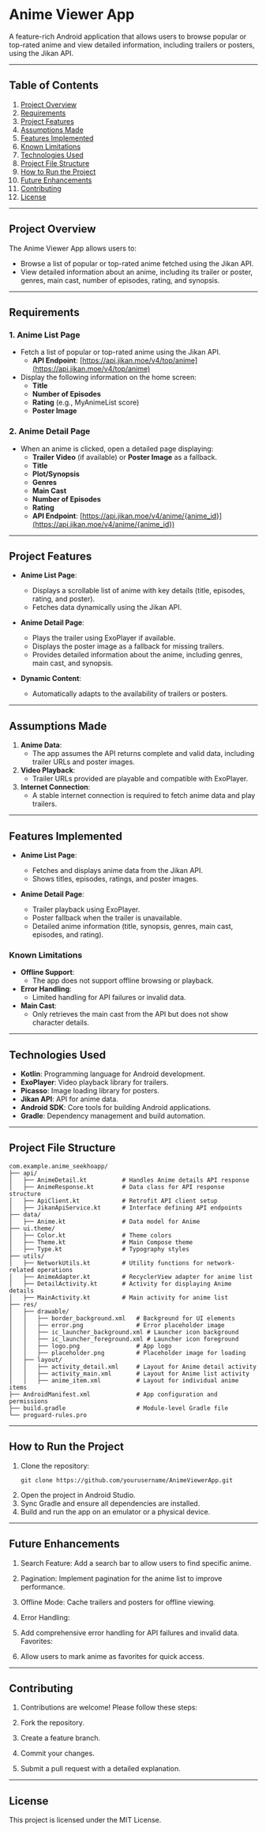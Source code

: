 # Anime Viewer App

A feature-rich Android application that allows users to browse popular or top-rated anime and view detailed information, including trailers or posters, using the Jikan API.

---

## Table of Contents

1. [Project Overview](#project-overview)
2. [Requirements](#requirements)
3. [Project Features](#project-features)
4. [Assumptions Made](#assumptions-made)
5. [Features Implemented](#features-implemented)
6. [Known Limitations](#known-limitations)
7. [Technologies Used](#technologies-used)
8. [Project File Structure](#project-file-structure)
9. [How to Run the Project](#how-to-run-the-project)
10. [Future Enhancements](#future-enhancements)
11. [Contributing](#contributing)
12. [License](#license)

---

## Project Overview

The Anime Viewer App allows users to:
- Browse a list of popular or top-rated anime fetched using the Jikan API.
- View detailed information about an anime, including its trailer or poster, genres, main cast, number of episodes, rating, and synopsis.

---

## Requirements

### 1. Anime List Page
- Fetch a list of popular or top-rated anime using the Jikan API.
  - **API Endpoint**: [https://api.jikan.moe/v4/top/anime](https://api.jikan.moe/v4/top/anime)
- Display the following information on the home screen:
  - **Title**
  - **Number of Episodes**
  - **Rating** (e.g., MyAnimeList score)
  - **Poster Image**

### 2. Anime Detail Page
- When an anime is clicked, open a detailed page displaying:
  - **Trailer Video** (if available) or **Poster Image** as a fallback.
  - **Title**
  - **Plot/Synopsis**
  - **Genres**
  - **Main Cast**
  - **Number of Episodes**
  - **Rating**
  - **API Endpoint**: [https://api.jikan.moe/v4/anime/{anime_id}](https://api.jikan.moe/v4/anime/{anime_id})

---

## Project Features

- **Anime List Page**:
  - Displays a scrollable list of anime with key details (title, episodes, rating, and poster).
  - Fetches data dynamically using the Jikan API.

- **Anime Detail Page**:
  - Plays the trailer using ExoPlayer if available.
  - Displays the poster image as a fallback for missing trailers.
  - Provides detailed information about the anime, including genres, main cast, and synopsis.

- **Dynamic Content**:
  - Automatically adapts to the availability of trailers or posters.

---

## Assumptions Made

1. **Anime Data**:
   - The app assumes the API returns complete and valid data, including trailer URLs and poster images.
2. **Video Playback**:
   - Trailer URLs provided are playable and compatible with ExoPlayer.
3. **Internet Connection**:
   - A stable internet connection is required to fetch anime data and play trailers.

---

## Features Implemented

- **Anime List Page**:
  - Fetches and displays anime data from the Jikan API.
  - Shows titles, episodes, ratings, and poster images.

- **Anime Detail Page**:
  - Trailer playback using ExoPlayer.
  - Poster fallback when the trailer is unavailable.
  - Detailed anime information (title, synopsis, genres, main cast, episodes, and rating).

### Known Limitations

- **Offline Support**:
  - The app does not support offline browsing or playback.
- **Error Handling**:
  - Limited handling for API failures or invalid data.
- **Main Cast**:
  - Only retrieves the main cast from the API but does not show character details.

---

## Technologies Used

- **Kotlin**: Programming language for Android development.
- **ExoPlayer**: Video playback library for trailers.
- **Picasso**: Image loading library for posters.
- **Jikan API**: API for anime data.
- **Android SDK**: Core tools for building Android applications.
- **Gradle**: Dependency management and build automation.

---

## Project File Structure
```
com.example.anime_seekhoapp/
├── api/
│   ├── AnimeDetail.kt          # Handles Anime details API response
│   ├── AnimeResponse.kt        # Data class for API response structure
│   ├── ApiClient.kt            # Retrofit API client setup
│   ├── JikanApiService.kt      # Interface defining API endpoints
├── data/
│   ├── Anime.kt                # Data model for Anime
├── ui.theme/
│   ├── Color.kt                # Theme colors
│   ├── Theme.kt                # Main Compose theme
│   ├── Type.kt                 # Typography styles
├── utils/
│   ├── NetworkUtils.kt         # Utility functions for network-related operations
│   ├── AnimeAdapter.kt         # RecyclerView adapter for anime list
│   ├── DetailActivity.kt       # Activity for displaying Anime details
│   ├── MainActivity.kt         # Main activity for anime list
├── res/
│   ├── drawable/
│   │   ├── border_background.xml   # Background for UI elements
│   │   ├── error.png               # Error placeholder image
│   │   ├── ic_launcher_background.xml # Launcher icon background
│   │   ├── ic_launcher_foreground.xml # Launcher icon foreground
│   │   ├── logo.png                # App logo
│   │   ├── placeholder.png         # Placeholder image for loading
│   ├── layout/
│   │   ├── activity_detail.xml     # Layout for Anime detail activity
│   │   ├── activity_main.xml       # Layout for Anime list activity
│   │   ├── anime_item.xml          # Layout for individual anime items
├── AndroidManifest.xml             # App configuration and permissions
├── build.gradle                    # Module-level Gradle file
└── proguard-rules.pro              
```

---
## How to Run the Project
1. Clone the repository:
   ```
   git clone https://github.com/yourusername/AnimeViewerApp.git
   ```
2. Open the project in Android Studio.
3. Sync Gradle and ensure all dependencies are installed.
4. Build and run the app on an emulator or a physical device.

---
## Future Enhancements
1. Search Feature:
Add a search bar to allow users to find specific anime.

2. Pagination:
Implement pagination for the anime list to improve performance.

3. Offline Mode:
Cache trailers and posters for offline viewing.

4. Error Handling:

5. Add comprehensive error handling for API failures and invalid data.
Favorites:

6. Allow users to mark anime as favorites for quick access.

---
## Contributing
1. Contributions are welcome! Please follow these steps:

2. Fork the repository.
3. Create a feature branch.
4. Commit your changes.
5. Submit a pull request with a detailed explanation.

---
## License
This project is licensed under the MIT License.
